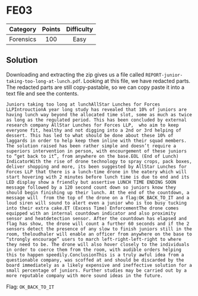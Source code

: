 # FE03

| Category | Points | Difficulty |
| :------: | :----: | :--------: |
| Forensics | 100 | Easy |

## Solution

Downloading and extracting the zip gives us a file called `REPORT-junior-taking-too-long-at-lunch.pdf`. Looking at this file, we have redacted parts. The redacted parts are still copy-pastable, so we can copy paste it into a text file and see the contents.

```
Juniors taking too long at lunchAllStar Lunches for Forces LLPIntrouctionA year long study has revealed that 10% of juniors are having lunch way beyond the allocated time slot, some as much as twice as long as the regulated period. This has been concluded by external research company AllStar Lunches for Forces LLP,  who aim to keep everyone fit, healthy and not digging into a 2nd or 3rd helping of dessert. This has led to what should be done about these 10% of laggards in order to help keep them inline with their squad members. The solution raised has been rather simple and doesn’t require a superiors intervention in person, with encourgement of these juniors to “get back to it”, from anywhere on the base.EOL (End of Lunch) IndicatorWith the rise of drone technology to spray crops, pack boxes, deliver shopping and more, its been suggested by AllStar Lunches for Forces LLP that there is a lunch-time drone in the eatery which will start hovering with 2 minutes before lunch time is due to end and its LED display show a friendly but assertive LUNCH TIME ENDING SOON message followed by a 120 second count down so juniors know they should begin finishing up their lunch. At the end of the countdown, a message will  from the top of the drone on a flag:OK_BACK_TO_IT and a loud siren will sound to alert even a junior who is too busy tucking into their extra cake.ET (Excess Time) EnforcementThe drone comes equipped with an internal countdown indicator and also proximity sensor and heatdetection sensor. After the countdown has elapsed and flag has show, the drone will count a further 60 seconds and if the 2 sensors detect the presence of any slow to finish juniors still in the room, theloudhaler will enable an officer from anywhere on the base to “strongly encourage” users to march left-right-left-right to where they need to be. The drone will also hover closely to the individuals in order to coerce them from the room, with audible orders helping this to happen speedily.ConclusionThis is a truly awful idea from a questionable company, was scoffed at and should be discarded by the board immediately as a likely expensive and ineffective solution for a small percentage of juniors. Further studies may be carried out by a more reputable company with more sound ideas in the future.
```

Flag: `OK_BACK_TO_IT`
